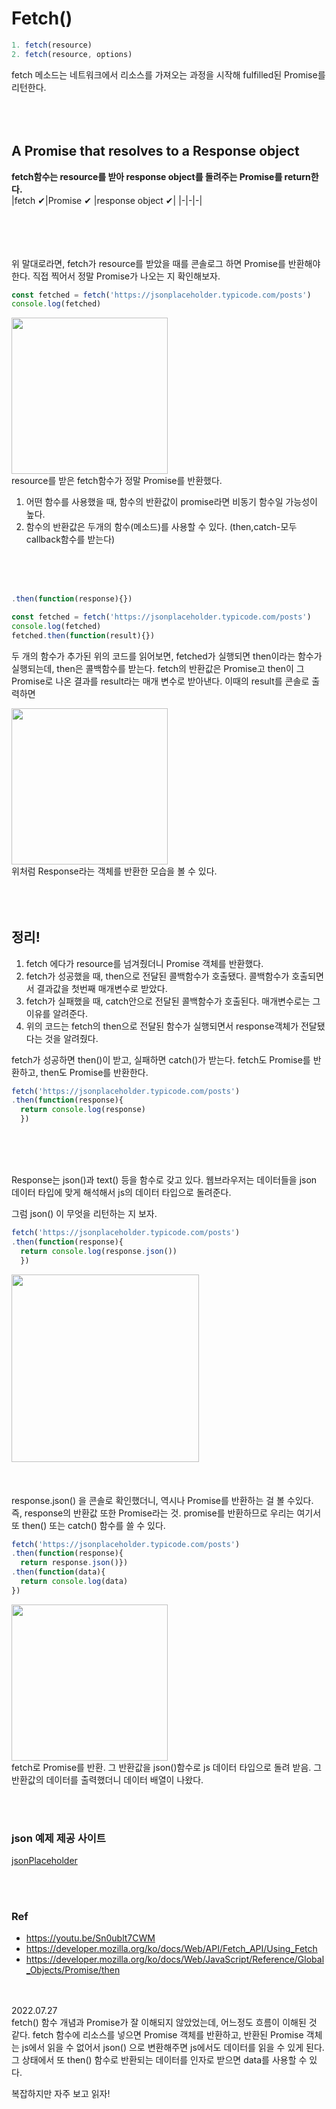 # Fetch()
```js
1. fetch(resource)
2. fetch(resource, options)
```
fetch 메소드는 네트워크에서 리소스를 가져오는 과정을 시작해 fulfilled된 Promise를 리턴한다.<br/><br/><br/><br/>



## A Promise that resolves to a Response object

**fetch함수는 resource를 받아 response object를 돌려주는 Promise를 return한다.**<br/>
|fetch ✔|Promise ✔ |response object ✔|
|-|-|-|

<br/><br/><br/><br/>
위 말대로라면, fetch가 resource를 받았을 때를 콘솔로그 하면 Promise를 반환해야 한다. 직접 찍어서 정말 Promise가 나오는 지 확인해보자.

```js
const fetched = fetch('https://jsonplaceholder.typicode.com/posts')
console.log(fetched)
```
<img style="width:250px" src="https://img1.daumcdn.net/thumb/R1280x0/?scode=mtistory2&fname=https%3A%2F%2Fblog.kakaocdn.net%2Fdn%2FcsjxQd%2FbtrIiFlSQNT%2FCWGvVYWRWGMyfePkP0YHX1%2Fimg.png"><br/>
resource를 받은 fetch함수가 정말 Promise를 반환했다.

1. 어떤 함수를 사용했을 때, 함수의 반환값이 promise라면 비동기 함수일 가능성이 높다.
2. 함수의 반환값은 두개의 함수(메소드)를 사용할 수 있다. (then,catch-모두 callback함수를 받는다)

<br/><br/><br/>
```js
.then(function(response){})
```
```js
const fetched = fetch('https://jsonplaceholder.typicode.com/posts')
console.log(fetched)
fetched.then(function(result){})
```
두 개의 함수가 추가된 위의 코드를 읽어보면, 
fetched가 실행되면 then이라는 함수가 실행되는데, then은 콜백함수를 받는다. fetch의 반환값은 Promise고 then이 그 Promise로 나온 결과를 result라는 매개 변수로 받아낸다.
이때의 result를 콘솔로 출력하면

<img style="width:250px" src="https://img1.daumcdn.net/thumb/R1280x0/?scode=mtistory2&fname=https%3A%2F%2Fblog.kakaocdn.net%2Fdn%2Fmhpnl%2FbtrIjNcKAxJ%2FKnUTpKTStwGLsLukTCfrlk%2Fimg.png">
<br/>
위처럼 Response라는 객체를 반환한 모습을 볼 수 있다.
<br/><br/><br/><br/>

## 정리!

1. fetch 에다가 resource를 넘겨줬더니 Promise 객체를 반환했다.
2. fetch가 성공했을 때, then으로 전달된 콜백함수가 호출됐다. 콜백함수가 호출되면서 결과값을 첫번째 매개변수로 받았다.
3. fetch가 실패했을 때, catch안으로 전달된 콜백함수가 호출된다. 매개변수로는 그 이유를 알려준다.
4. 위의 코드는 fetch의 then으로 전달된 함수가 실행되면서 response객체가 전달됐다는 것을 알려줬다.

fetch가 성공하면 then()이 받고, 실패하면 catch()가 받는다. fetch도 Promise를 반환하고, then도 Promise를 반환한다.

```js
fetch('https://jsonplaceholder.typicode.com/posts')
.then(function(response){
  return console.log(response)
  })
```
<br/><br/><br/>

Response는 json()과 text() 등을 함수로 갖고 있다. 웹브라우저는 데이터들을 json 데이터 타입에 맞게 해석해서 js의 데이터 타입으로 돌려준다.

그럼 json() 이 무엇을 리턴하는 지 보자.
```js
fetch('https://jsonplaceholder.typicode.com/posts')
.then(function(response){
  return console.log(response.json())
  })
```

<img style="width:300px" src="https://img1.daumcdn.net/thumb/R1280x0/?scode=mtistory2&fname=https%3A%2F%2Fblog.kakaocdn.net%2Fdn%2FbKQtq5%2FbtrIjLMOpNN%2Fosly4YpEaOn7JfW8Pslyuk%2Fimg.png">
<br/><br/><br/><br/>
response.json() 을 콘솔로 확인했더니, 역시나 Promise를 반환하는 걸 볼 수있다. 즉, response의 반환값 또한 Promise라는 것. promise를 반환하므로 우리는 여기서 또 then() 또는 catch() 함수를 쓸 수 있다.

<br/>

```js
fetch('https://jsonplaceholder.typicode.com/posts')
.then(function(response){
  return response.json()})
.then(function(data){
  return console.log(data)
})
```
<img style="width:250px" src="https://img1.daumcdn.net/thumb/R1280x0/?scode=mtistory2&fname=https%3A%2F%2Fblog.kakaocdn.net%2Fdn%2FbeI04d%2FbtrIeM7xnJ9%2FPQR5kpPtTnuq08zj6rKI7K%2Fimg.png">
<br/>
fetch로 Promise를 반환. 그 반환값을 json()함수로 js 데이터 타입으로 돌려 받음. 그 반환값의 데이터를 출력했더니 데이터 배열이 나왔다.

<br/><br/>

### json 예제 제공 사이트
[jsonPlaceholder](https://jsonplaceholder.typicode.com/)

<br/><br/>

### Ref
- https://youtu.be/Sn0ublt7CWM
- https://developer.mozilla.org/ko/docs/Web/API/Fetch_API/Using_Fetch
- https://developer.mozilla.org/ko/docs/Web/JavaScript/Reference/Global_Objects/Promise/then



<br/><br/>
2022.07.27
<br/>
fetch() 함수 개념과 Promise가 잘 이해되지 않았었는데, 어느정도 흐름이 이해된 것 같다. fetch 함수에 리소스를 넣으면 Promise 객체를 반환하고, 반환된 Promise 객체는 js에서 읽을 수 없어서 json() 으로 변환해주면 js에서도 데이터를 읽을 수 있게 된다. 그 상태에서 또 then() 함수로 반환되는 데이터를 인자로 받으면 data를 사용할 수 있다.

복잡하지만 자주 보고 읽자!